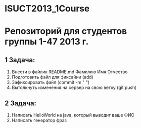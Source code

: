 ﻿ISUCT2013_1Course
=================
# Репозиторий для студентов группы 1-47 2013 г.
## 1 Задача:

1. Внести в файлик README.md Фамилию Имя Отчество
2. Подготовить файл для фиксайии (add)
3. Зафиксировать файл (commit -m " ")
4. Вытолкнуть изменения на сервер на свою ветку (git push)

## 2 Задача:
1. Написать HelloWorld на java, который выводит ваше ФИО
2. Написать генератор фраз
